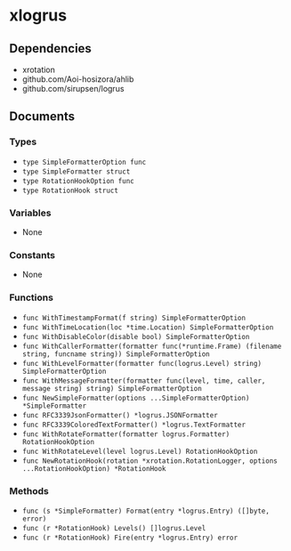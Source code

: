 # xlogrus

## Dependencies

+ xrotation
+ github.com/Aoi-hosizora/ahlib
+ github.com/sirupsen/logrus

## Documents

### Types

+ `type SimpleFormatterOption func`
+ `type SimpleFormatter struct`
+ `type RotationHookOption func`
+ `type RotationHook struct`

### Variables

+ None

### Constants

+ None

### Functions

+ `func WithTimestampFormat(f string) SimpleFormatterOption`
+ `func WithTimeLocation(loc *time.Location) SimpleFormatterOption`
+ `func WithDisableColor(disable bool) SimpleFormatterOption`
+ `func WithCallerFormatter(formatter func(*runtime.Frame) (filename string, funcname string)) SimpleFormatterOption`
+ `func WithLevelFormatter(formatter func(logrus.Level) string) SimpleFormatterOption`
+ `func WithMessageFormatter(formatter func(level, time, caller, message string) string) SimpleFormatterOption`
+ `func NewSimpleFormatter(options ...SimpleFormatterOption) *SimpleFormatter`
+ `func RFC3339JsonFormatter() *logrus.JSONFormatter`
+ `func RFC3339ColoredTextFormatter() *logrus.TextFormatter`
+ `func WithRotateFormatter(formatter logrus.Formatter) RotationHookOption`
+ `func WithRotateLevel(level logrus.Level) RotationHookOption`
+ `func NewRotationHook(rotation *xrotation.RotationLogger, options ...RotationHookOption) *RotationHook`

### Methods

+ `func (s *SimpleFormatter) Format(entry *logrus.Entry) ([]byte, error)`
+ `func (r *RotationHook) Levels() []logrus.Level`
+ `func (r *RotationHook) Fire(entry *logrus.Entry) error`
